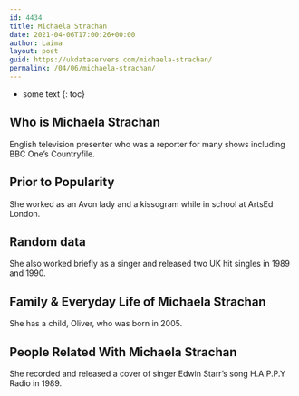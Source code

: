 ```yaml
---
id: 4434
title: Michaela Strachan
date: 2021-04-06T17:00:26+00:00
author: Laima
layout: post
guid: https://ukdataservers.com/michaela-strachan/
permalink: /04/06/michaela-strachan/
---
```


* some text
{: toc}


## Who is Michaela Strachan
                  
                  
                  
English television presenter who was a reporter for many shows including BBC One&#8217;s Countryfile.
                  
              
            
              
            
                
                
                
## Prior to Popularity
                  
                  
                  
She worked as an Avon lady and a kissogram while in school at ArtsEd London.
                  
              
            
              
            
                
                
                
## Random data
                  
                  
                  
She also worked briefly as a singer and released two UK hit singles in 1989 and 1990.
                  
              
            
              
            
                
                
                
## Family & Everyday Life of Michaela Strachan
                  
                  
                  
She has a child, Oliver, who was born in 2005.
                  
              
            
              
            
                
                
                
## People Related With Michaela Strachan
                  
                  
                  
She recorded and released a cover of singer Edwin Starr&#8217;s song H.A.P.P.Y Radio in 1989.
                  
              
            
              
            
                
              
            
              
              
            
            
              
            
          
          
          